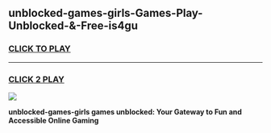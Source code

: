 
## unblocked-games-girls-Games-Play-Unblocked-&-Free-is4gu
<h3>
<a href="https://premium76.site?title=unblocked-games-girls&ref=24A">CLICK TO PLAY</a></h3>
<hr>

<h3>
<a href="https://premium76.site?title=unblocked-games-girls&ref=24A">CLICK 2 PLAY</a>
  
</h3>

<a href="https://premium76.site?title=unblocked-games-girls&ref=24A"><img src="https://clearcache.store/games.png"></a>


**unblocked-games-girls games unblocked: Your Gateway to Fun and Accessible Online Gaming**

